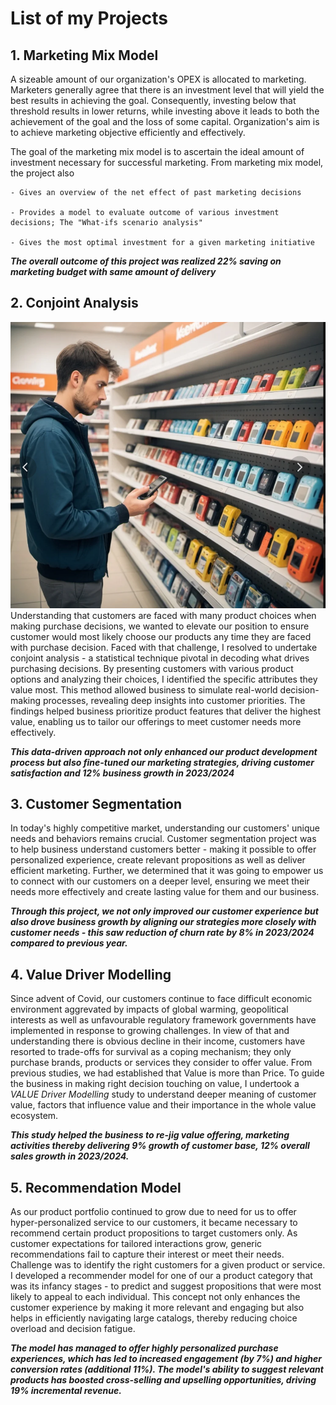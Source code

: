 # List of my Projects
## 1. Marketing Mix Model
   
  A sizeable amount of our organization's OPEX is allocated to marketing. Marketers generally agree that there is an investment level that will yield the best results in achieving the goal. Consequently, investing   below that threshold results in lower returns, while investing above it leads to both the achievement of the goal and the loss of some capital. Organization's aim is to achieve marketing objective efficiently and effectively.  
  
The goal of the marketing mix model is to ascertain the ideal amount of investment necessary for successful marketing. From marketing mix model, the project also

    - Gives an overview of the net effect of past marketing decisions
    
    - Provides a model to evaluate outcome of various investment decisions; The "What-ifs scenario analysis"
    
    - Gives the most optimal investment for a given marketing initiative

  
  ***The overall outcome of this project was realized 22% saving on marketing budget with same amount of delivery*** 

## 2. Conjoint Analysis
![Alt text](https://github.com/MosesMwalya/conjoint/blob/main/conjoint.png)
Understanding that customers are faced with many product choices when making purchase decisions, we wanted to elevate our position to ensure customer would most likely choose our products any time they are faced with purchase decision.
Faced with that challenge, I resolved to undertake conjoint analysis - a statistical technique pivotal in decoding what drives purchasing decisions. By presenting customers with various product options and analyzing their choices, I identified the specific attributes they value most. This method allowed business to simulate real-world decision-making processes, revealing deep insights into customer priorities.
The findings helped business prioritize product features that deliver the highest value, enabling us to tailor our offerings to meet customer needs more effectively. 

***This data-driven approach not only enhanced our product development process but also fine-tuned our marketing strategies, driving customer satisfaction and 12% business growth in 2023/2024***

## 3. Customer Segmentation

In today's highly competitive market, understanding our customers' unique needs and behaviors remains crucial. Customer segmentation project was to help business understand customers better - making it possible to offer personalized experience, create relevant propositions as well as deliver efficient marketing. Further, we determined that it was going to empower us to connect with our customers on a deeper level, ensuring we meet their needs more effectively and create lasting value for them and our business.

***Through this project, we not only improved our customer experience but also drove business growth by aligning our strategies more closely with customer needs - this saw reduction of churn rate by 8% in 2023/2024 compared to previous year.***

## 4. Value Driver Modelling

Since advent of Covid, our customers continue to face difficult economic environment aggrevated by impacts of global warming, geopolitical interests as well as unfavourable regulatory framework governments have implemented in response to growing challenges.
In view of that and understanding there is obvious decline in their income, customers have resorted to trade-offs for survival as a coping mechanism; they only purchase brands, products or services they consider to offer value. From previous studies, we had established that Value is more than Price. To guide the business in making right decision touching on value, I undertook a *VALUE Driver Modelling* study to understand deeper meaning of customer value, factors that influence value and their importance in the whole value ecosystem.

***This study helped the business to re-jig value offering,  marketing activities thereby delivering 9% growth of customer base, 12% overall sales growth in 2023/2024.***

## 5. Recommendation Model

As our product portfolio continued to grow due to need for us to offer hyper-personalized service to our customers, it became necessary to recommend certain product propositions to target customers only.  As customer expectations for tailored interactions grow, generic recommendations fail to capture their interest or meet their needs. Challenge was to identify the right customers for a given product or service.
I developed a recommender model for one of our a product category that was its infancy stages - to predict and suggest propositions that were most likely to appeal to each individual. This concept not only enhances the customer experience by making it more relevant and engaging but also helps in efficiently navigating large catalogs, thereby reducing choice overload and decision fatigue.

***The model has managed to offer highly personalized purchase experiences, which has led to increased engagement (by 7%) and higher conversion rates (additional 11%). The model's ability to suggest relevant products has boosted cross-selling and upselling opportunities, driving 19% incremental revenue.***


